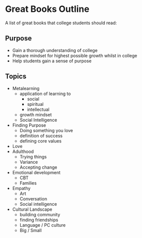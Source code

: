 # Great Books Outline

A list of great books that college students should read:

## Purpose

- Gain a thorough understanding of college
- Prepare mindset for highest possible growth whilst in college
- Help students gain a sense of purpose

## Topics

- Metalearning
  - application of learning to
    - social
    - spiritual
    - intellectual
  - growth mindset
  - Social Intelligence
- Finding Purpose
  - Doing something you love
  - definition of success
  - defining core values
- Love
- Adulthood
  - Trying things
  - Variance
  - Accepting change
- Emotional development
  - CBT
  - Families
- Empathy
  - Art
  - Conversation
  - Social intelligence
- Cultural Landscape
  - building community
  - finding friendships
  - Language / PC culture
  - Big / Small

